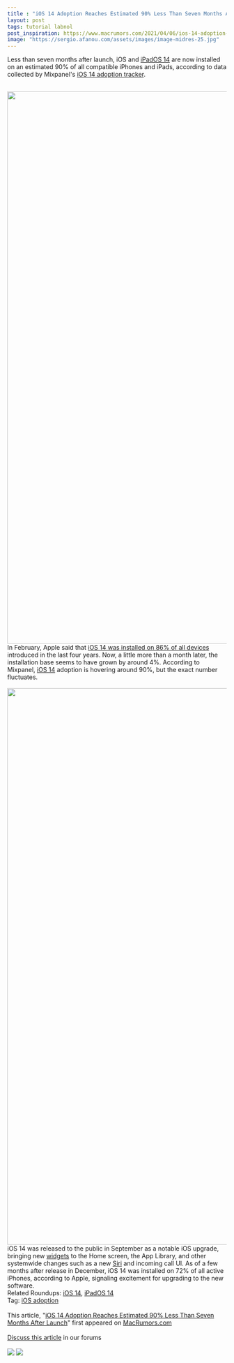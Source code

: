 ```yaml
---
title : "iOS 14 Adoption Reaches Estimated 90% Less Than Seven Months After Launch"
layout: post
tags: tutorial labnol
post_inspiration: https://www.macrumors.com/2021/04/06/ios-14-adoption-90-percent/
image: "https://sergio.afanou.com/assets/images/image-midres-25.jpg"
---
```


Less than seven months after launch, iOS and <a href="https://www.macrumors.com/roundup/ipados-14/">iPadOS 14</a> are now installed on an estimated 90% of all compatible iPhones and iPads, according to data collected by Mixpanel's <a href="https://mixpanel.com/trends/#report/ios_14/from_date:-216,report_unit:week,to_date:0/">iOS 14 adoption tracker</a>.
<br/>

<br/>
<img src="https://images.macrumors.com/article-new/2021/04/iOS-14-90-Percent-Adoption-Purple.jpg" alt="" width="2250" height="1266" class="aligncenter size-full wp-image-792648" />
<br/>
In February, Apple said that <a href="https://www.macrumors.com/2021/02/26/ios-adoption-numbers-february-2021/">iOS 14 was installed on 86% of all devices</a> introduced in the last four years. Now, a little more than a month later, the installation base seems to have grown by around 4%. According to Mixpanel, <a href="https://www.macrumors.com/roundup/ios-14/">iOS 14</a> adoption is hovering around 90%, but the exact number fluctuates.
<br/>

<br/>
<img src="https://images.macrumors.com/article-new/2021/04/mixpanel-ios-14-90-chart.png" alt="" width="2064" height="1276" class="aligncenter size-full wp-image-792637" />
<br/>
&zwnj;iOS 14&zwnj; was released to the public in September as a notable iOS upgrade, bringing new <a href="https://www.macrumors.com/guide/home-screen/">widgets</a> to the Home screen, the App Library, and other systemwide changes such as a new <a href="https://www.macrumors.com/guide/siri/">Siri</a> and incoming call UI. As of a few months after release in December, &zwnj;iOS 14&zwnj; was installed on 72% of all active iPhones, according to Apple, signaling excitement for upgrading to the new software.<div class="linkback">Related Roundups: <a href="https://www.macrumors.com/roundup/ios-14/">iOS 14</a>, <a href="https://www.macrumors.com/roundup/ipados-14/">iPadOS 14</a></div><div class="linkback">Tag: <a href="https://www.macrumors.com/guide/ios-adoption/">iOS adoption</a></div><br/>This article, &quot;<a href="https://www.macrumors.com/2021/04/06/ios-14-adoption-90-percent/">iOS 14 Adoption Reaches Estimated 90% Less Than Seven Months After Launch</a>&quot; first appeared on <a href="https://www.macrumors.com">MacRumors.com</a><br/><br/><a href="https://forums.macrumors.com/threads/ios-14-adoption-reaches-estimated-90-less-than-seven-months-after-launch.2290794/">Discuss this article</a> in our forums<br/><br/><div class="feedflare">
<a href="http://feeds.macrumors.com/~ff/MacRumors-All?a=zh4O4-yr5Gk:kIYwiWQUeQU:6W8y8wAjSf4"><img src="http://feeds.feedburner.com/~ff/MacRumors-All?d=6W8y8wAjSf4" border="0"></img></a> <a href="http://feeds.macrumors.com/~ff/MacRumors-All?a=zh4O4-yr5Gk:kIYwiWQUeQU:qj6IDK7rITs"><img src="http://feeds.feedburner.com/~ff/MacRumors-All?d=qj6IDK7rITs" border="0"></img></a>
</div><img src="http://feeds.feedburner.com/~r/MacRumors-All/~4/zh4O4-yr5Gk" height="1" width="1" alt=""/>